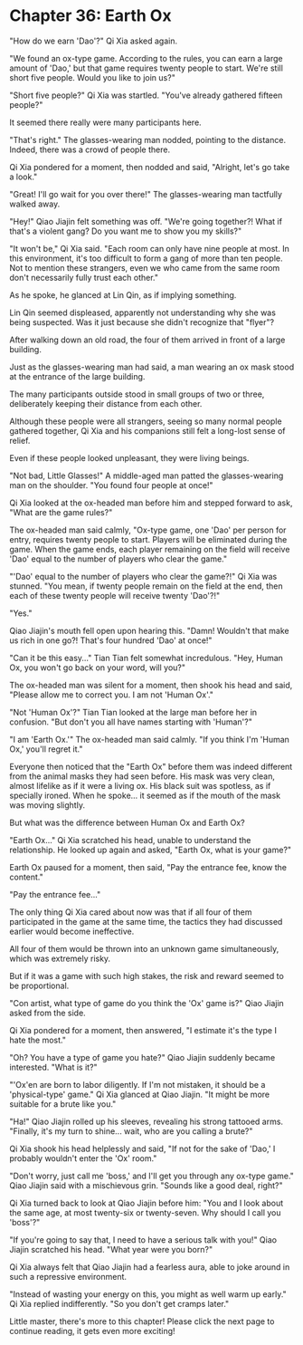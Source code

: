 ﻿# Chapter 36: Earth Ox

"How do we earn 'Dao'?" Qi Xia asked again.

"We found an ox-type game. According to the rules, you can earn a large amount of 'Dao,' but that game requires twenty people to start. We're still short five people. Would you like to join us?"

"Short five people?" Qi Xia was startled. "You've already gathered fifteen people?"

It seemed there really were many participants here.

"That's right." The glasses-wearing man nodded, pointing to the distance. Indeed, there was a crowd of people there.

Qi Xia pondered for a moment, then nodded and said, "Alright, let's go take a look."

"Great! I'll go wait for you over there!" The glasses-wearing man tactfully walked away.

"Hey!" Qiao Jiajin felt something was off. "We're going together?! What if that's a violent gang? Do you want me to show you my skills?"

"It won't be," Qi Xia said. "Each room can only have nine people at most. In this environment, it's too difficult to form a gang of more than ten people. Not to mention these strangers, even we who came from the same room don't necessarily fully trust each other."

As he spoke, he glanced at Lin Qin, as if implying something.

Lin Qin seemed displeased, apparently not understanding why she was being suspected. Was it just because she didn't recognize that "flyer"?

After walking down an old road, the four of them arrived in front of a large building.

Just as the glasses-wearing man had said, a man wearing an ox mask stood at the entrance of the large building.

The many participants outside stood in small groups of two or three, deliberately keeping their distance from each other.

Although these people were all strangers, seeing so many normal people gathered together, Qi Xia and his companions still felt a long-lost sense of relief.

Even if these people looked unpleasant, they were living beings.

"Not bad, Little Glasses!" A middle-aged man patted the glasses-wearing man on the shoulder. "You found four people at once!"

Qi Xia looked at the ox-headed man before him and stepped forward to ask, "What are the game rules?"

The ox-headed man said calmly, "Ox-type game, one 'Dao' per person for entry, requires twenty people to start. Players will be eliminated during the game. When the game ends, each player remaining on the field will receive 'Dao' equal to the number of players who clear the game."

"'Dao' equal to the number of players who clear the game?!" Qi Xia was stunned. "You mean, if twenty people remain on the field at the end, then each of these twenty people will receive twenty 'Dao'?!"

"Yes."

Qiao Jiajin's mouth fell open upon hearing this. "Damn! Wouldn't that make us rich in one go?! That's four hundred 'Dao' at once!"

"Can it be this easy..." Tian Tian felt somewhat incredulous. "Hey, Human Ox, you won't go back on your word, will you?"

The ox-headed man was silent for a moment, then shook his head and said, "Please allow me to correct you. I am not 'Human Ox'."

"Not 'Human Ox'?" Tian Tian looked at the large man before her in confusion. "But don't you all have names starting with 'Human'?"

"I am 'Earth Ox.'" The ox-headed man said calmly. "If you think I'm 'Human Ox,' you'll regret it."

Everyone then noticed that the "Earth Ox" before them was indeed different from the animal masks they had seen before. His mask was very clean, almost lifelike as if it were a living ox. His black suit was spotless, as if specially ironed. When he spoke... it seemed as if the mouth of the mask was moving slightly.

But what was the difference between Human Ox and Earth Ox?

"Earth Ox..." Qi Xia scratched his head, unable to understand the relationship. He looked up again and asked, "Earth Ox, what is your game?"

Earth Ox paused for a moment, then said, "Pay the entrance fee, know the content."

"Pay the entrance fee..."

The only thing Qi Xia cared about now was that if all four of them participated in the game at the same time, the tactics they had discussed earlier would become ineffective.

All four of them would be thrown into an unknown game simultaneously, which was extremely risky.

But if it was a game with such high stakes, the risk and reward seemed to be proportional.

"Con artist, what type of game do you think the 'Ox' game is?" Qiao Jiajin asked from the side.

Qi Xia pondered for a moment, then answered, "I estimate it's the type I hate the most."

"Oh? You have a type of game you hate?" Qiao Jiajin suddenly became interested. "What is it?"

"'Ox'en are born to labor diligently. If I'm not mistaken, it should be a 'physical-type' game." Qi Xia glanced at Qiao Jiajin. "It might be more suitable for a brute like you."

"Ha!" Qiao Jiajin rolled up his sleeves, revealing his strong tattooed arms. "Finally, it's my turn to shine... wait, who are you calling a brute?"

Qi Xia shook his head helplessly and said, "If not for the sake of 'Dao,' I probably wouldn't enter the 'Ox' room."

"Don't worry, just call me 'boss,' and I'll get you through any ox-type game." Qiao Jiajin said with a mischievous grin. "Sounds like a good deal, right?"

Qi Xia turned back to look at Qiao Jiajin before him: "You and I look about the same age, at most twenty-six or twenty-seven. Why should I call you 'boss'?"

"If you're going to say that, I need to have a serious talk with you!" Qiao Jiajin scratched his head. "What year were you born?"

Qi Xia always felt that Qiao Jiajin had a fearless aura, able to joke around in such a repressive environment.

"Instead of wasting your energy on this, you might as well warm up early." Qi Xia replied indifferently. "So you don't get cramps later."

Little master, there's more to this chapter! Please click the next page to continue reading, it gets even more exciting!
